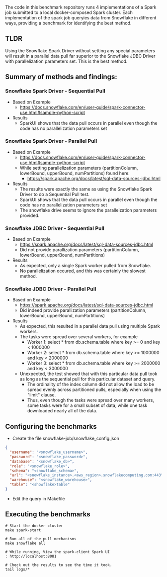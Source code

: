 
The code in this benchmark repository runs 4 implementations of a Spark job submitted to a local docker-composed Spark
cluster.  Each implementation of the spark job queryies data from Snowflake in different ways, providing a benchmark
for identifying the best method.

## TLDR

Using the Snowflake Spark Driver without setting any special parameters will result in a parallel data pull far
superior to the Snowflake JDBC Driver with parallelization parameters set.  This is the best method.

## Summary of methods and findings:

### Snowflake Spark Driver - Sequential Pull

* Based on Example
  * https://docs.snowflake.com/en/user-guide/spark-connector-use.html#sample-python-script
* Results
  * SparkUI shows that the data pull occurs in parallel even though the code has no parallelization parameters set


### Snowflake Spark Driver - Parallel Pull

* Based on Example
  * https://docs.snowflake.com/en/user-guide/spark-connector-use.html#sample-python-script
  * While setting parallelization parameters (partitionColumn, lowerBound, upperBound, numPartitions) found here:
    * https://spark.apache.org/docs/latest/sql-data-sources-jdbc.html
* Results
  * The results were exactly the same as using the Snowflake Spark Driver to do a Sequential Pull test.
  * SparkUI shows that the data pull occurs in parallel even though the code has no parallelization parameters set
  * The snowflake drive seems to ignore the paralleization parameters provided.

### Snowflake JDBC Driver - Sequential Pull

* Based on Example
  * https://spark.apache.org/docs/latest/sql-data-sources-jdbc.html
  * Did not provide parallization parameters (partitionColumn, lowerBound, upperBound, numPartitions)
* Results
  * As expected, only a single Spark worker pulled from Snowflake.
  * No parallelization occured, and this was certainly the slowest method.

### Snowflake JDBC Driver - Parallel Pull

* Based on Example
  * https://spark.apache.org/docs/latest/sql-data-sources-jdbc.html
  * Did indeed provide parallization parameters (partitionColumn, lowerBound, upperBound, numPartitions)
* Results
  * As expected, this resulted in a parallel data pull using multiple Spark workers.
  * The tasks were spread over several workers, for example
    * Worker 1: select * from db.schema.table where key >= 0 and key < 1000000
    * Worker 2: select * from db.schema.table where key >= 1000000 and key < 2000000
    * Worker 3: select * from db.schema.table where key >= 2000000 and key < 3000000
  * Unexpected, the test showed that with this particular data pull took as long as the sequential pull for this particular dataset and query.
    * The ordinality of the index column did not allow the load to be spread evenly across partitioned pulls, especially when using the "limit" clause.
    * Thus, even though the tasks were spread over many workers, some tasks were for a small subset of data, while one
      task downloaded nearly all of the data.

## Configuring the benchmarks

* Create the file snowflake-job/snowflake_config.json

```json
{
  "username": "<snowflake_username>",
  "password": "<snowflake_password>",
  "database": "<snowflake_db>",
  "role": "<snowflake_role>",
  "schema": "<snowflake_schema>",
  "url": "<snowflake_instance>.<aws_region>.snowflakecomputing.com:443",
  "warehouse": "<snowflake_warehouse>",
  "table": "<showflake>table"
}
```

* Edit the query in Makefile


## Executing the benchmarks

```
# Start the docker cluster
make spark-start

# Run all of the pull mechanisms
make snowflake all

# While running, View the spark-client Spark UI
: http://localhost:8081

# Check out the results to see the time it took.
tail logs/*
```


